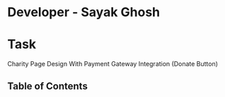 # Developer - Sayak Ghosh

<h1>Task</h1>

Charity Page Design With Payment Gateway Integration (Donate Button)

<h2>Table of Contents</h2>

